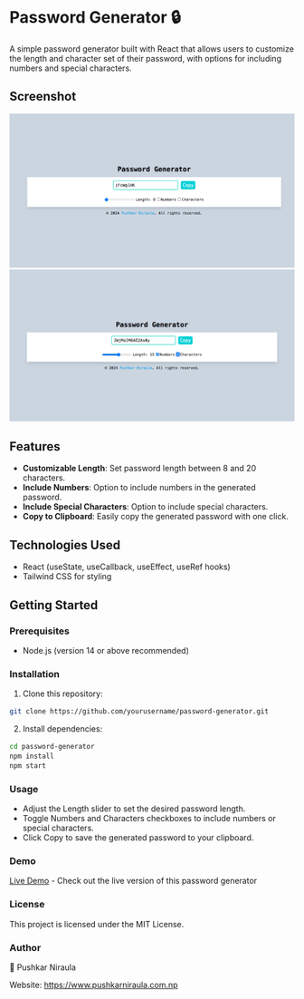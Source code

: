 # Password Generator 🔒

A simple password generator built with React that allows users to customize the length and character set of their password, with options for including numbers and special characters.

## Screenshot

![Image](./public/final.png)
![Image](./public/final2.png)

## Features

- **Customizable Length**: Set password length between 8 and 20 characters.
- **Include Numbers**: Option to include numbers in the generated password.
- **Include Special Characters**: Option to include special characters.
- **Copy to Clipboard**: Easily copy the generated password with one click.

## Technologies Used

- React (useState, useCallback, useEffect, useRef hooks)
- Tailwind CSS for styling

## Getting Started

### Prerequisites

- Node.js (version 14 or above recommended)

### Installation

1. Clone this repository:

```bash
git clone https://github.com/yourusername/password-generator.git
```

2. Install dependencies:

```bash
cd password-generator
npm install
npm start
```

### Usage

- Adjust the Length slider to set the desired password length.
- Toggle Numbers and Characters checkboxes to include numbers or special characters.
- Click Copy to save the generated password to your clipboard.

### Demo

[Live Demo](https://www.puskar26.github.io/passwordgenerator/) - Check out the live version of this password generator

### License

This project is licensed under the MIT License.

### Author

👤 Pushkar Niraula

Website: https://www.pushkarniraula.com.np
